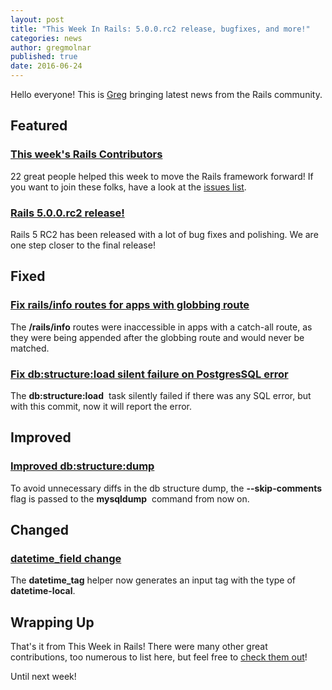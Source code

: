 ```yaml
---
layout: post
title: "This Week In Rails: 5.0.0.rc2 release, bugfixes, and more!"
categories: news
author: gregmolnar
published: true
date: 2016-06-24
---
```


Hello everyone! This is [Greg](https://twitter.com/gregmolnar) bringing latest news from the Rails community.

## Featured

### [This week's Rails Contributors](http://contributors.rubyonrails.org/contributors/in-time-window/20160617-20160624)

22 great people helped this week to move the Rails framework forward! If you want to join these folks, have a look at the [issues list](https://github.com/rails/rails/issues).

### [Rails 5.0.0.rc2 release!](http://weblog.rubyonrails.org/2016/6/22/Rails-5-0-rc2/)

Rails 5 RC2 has been released with a lot of bug fixes and polishing. We are one step closer to the final release!

## Fixed

### [Fix rails/info routes for apps with globbing route](https://github.com/rails/rails/pull/25430)

The **/rails/info** routes were inaccessible in apps with a catch-all route, as they were being appended after the globbing route and would never be matched.

### [Fix db:structure:load silent failure on PostgresSQL error](https://github.com/rails/rails/pull/24773)

The **db:structure:load** &nbsp;task silently failed if there was any SQL error, but with this commit, now it will report the error.

## Improved

### [Improved db:structure:dump](https://github.com/rails/rails/pull/23301)

To avoid unnecessary diffs in the db structure dump, the **--skip-comments** flag is passed to the **mysqldump** &nbsp;command from now on.

## Changed

### [datetime\_field change](https://github.com/rails/rails/pull/25469/files)

The **datetime\_tag** helper now generates an input tag with the type of **datetime-local**.

## Wrapping Up 

That's it from This Week in Rails! There were many other great contributions, too numerous to list here, but feel free to [check them out](https://github.com/rails/rails/compare/master@%7B2016-06-17%7D...@%7B2016-06-24%7D)!

Until next week!

